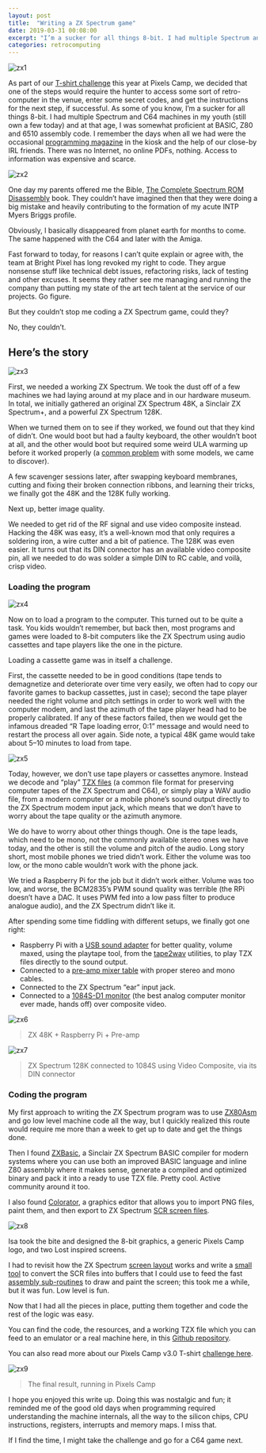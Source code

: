 ```yaml
---
layout: post
title:  "Writing a ZX Spectrum game"
date: 2019-03-31 00:08:00
excerpt: "I’m a sucker for all things 8-bit. I had multiple Spectrum and C64 machines in my youth (still own a few today) and at that age, I was somewhat proficient at BASIC, Z80 and 6510 assembly code."
categories: retrocomputing
---
```


![](/assets/zx1.gif "zx1")

As part of our [T-shirt challenge][1] this year at Pixels Camp, we decided that one of the steps would require the hunter to access some sort of retro-computer in the venue, enter some secret codes, and get the instructions for the next step, if successful.
As some of you know, I’m a sucker for all things 8-bit. I had multiple Spectrum and C64 machines in my youth (still own a few today) and at that age, I was somewhat proficient at BASIC, Z80 and 6510 assembly code. I remember the days when all we had were the occasional [programming magazine][2] in the kiosk and the help of our close-by IRL friends. There was no Internet, no online PDFs, nothing. Access to information was expensive and scarce.

![](/assets/zx2.jpg "zx2")

One day my parents offered me the Bible, [The Complete Spectrum ROM Disassembly][3] book. They couldn’t have imagined then that they were doing a big mistake and heavily contributing to the formation of my acute INTP Myers Briggs profile.

Obviously, I basically disappeared from planet earth for months to come. The same happened with the C64 and later with the Amiga.

Fast forward to today, for reasons I can’t quite explain or agree with, the team at Bright Pixel has long revoked my right to code. They argue nonsense stuff like technical debt issues, refactoring risks, lack of testing and other excuses. It seems they rather see me managing and running the company than putting my state of the art tech talent at the service of our projects. Go figure.

But they couldn’t stop me coding a ZX Spectrum game, could they?

No, they couldn’t.

## Here’s the story

![](/assets/zx3.jpg "zx3")

First, we needed a working ZX Spectrum. We took the dust off of a few machines we had laying around at my place and in our hardware museum. In total, we initially gathered an original ZX Spectrum 48K, a Sinclair ZX Spectrum+, and a powerful ZX Spectrum 128K.

When we turned them on to see if they worked, we found out that they kind of didn’t. One would boot but had a faulty keyboard, the other wouldn’t boot at all, and the other would boot but required some weird ULA warming up before it worked properly (a [common problem][4] with some models, we came to discover).

A few scavenger sessions later, after swapping keyboard membranes, cutting and fixing their broken connection ribbons, and learning their tricks, we finally got the 48K and the 128K fully working.

Next up, better image quality.

We needed to get rid of the RF signal and use video composite instead. Hacking the 48K was easy, it’s a well-known mod that only requires a soldering iron, a wire cutter and a bit of patience. The 128K was even easier. It turns out that its DIN connector has an available video composite pin, all we needed to do was solder a simple DIN to RC cable, and voilà, crisp video.

### Loading the program

![](/assets/zx4.jpg "zx4")

Now on to load a program to the computer. This turned out to be quite a task. You kids wouldn’t remember, but back then, most programs and games were loaded to 8-bit computers like the ZX Spectrum using audio cassettes and tape players like the one in the picture.

Loading a cassette game was in itself a challenge.

First, the cassette needed to be in good conditions (tape tends to demagnetize and deteriorate over time very easily, we often had to copy our favorite games to backup cassettes, just in case); second the tape player needed the right volume and pitch settings in order to work well with the computer modem, and last the azimuth of the tape player head had to be properly calibrated. If any of these factors failed, then we would get the infamous dreaded “R Tape loading error, 0:1” message and would need to restart the process all over again. Side note, a typical 48K game would take about 5–10 minutes to load from tape.

![](/assets/zx5.jpg "zx5")

Today, however, we don’t use tape players or cassettes anymore. Instead we decode and “play” [TZX files][5] (a common file format for preserving computer tapes of the ZX Spectrum and C64), or simply play a WAV audio file, from a modern computer or a mobile phone’s sound output directly to the ZX Spectrum modem input jack, which means that we don’t have to worry about the tape quality or the azimuth anymore.

We do have to worry about other things though. One is the tape leads, which need to be mono, not the commonly available stereo ones we have today, and the other is still the volume and pitch of the audio. Long story short, most mobile phones we tried didn’t work. Either the volume was too low, or the mono cable wouldn’t work with the phone jack.

We tried a Raspberry Pi for the job but it didn’t work either. Volume was too low, and worse, the BCM2835’s PWM sound quality was terrible (the RPi doesn’t have a DAC. It uses PWM fed into a low pass filter to produce analogue audio), and the ZX Spectrum didn’t like it.

After spending some time fiddling with different setups, we finally got one right:

* Raspberry Pi with a [USB sound adapter][6] for better quality, volume maxed, using the playtape tool, from the [tape2wav][7] utilities, to play TZX files directly to the sound output.
* Connected to a [pre-amp mixer table][8] with proper stereo and mono cables.
* Connected to the ZX Spectrum “ear” input jack.
* Connected to a [1084S-D1 monitor][9] (the best analog computer monitor ever made, hands off) over composite video.

![](/assets/zx6.jpg "zx6")

> ZX 48K + Raspberry Pi + Pre-amp

![](/assets/zx7.jpg "zx7")

> ZX Spectrum 128K connected to 1084S using Video Composite, via its DIN connector

### Coding the program

My first approach to writing the ZX Spectrum program was to use [ZX80Asm][10] and go low level machine code all the way, but I quickly realized this route would require me more than a week to get up to date and get the things done.

Then I found [ZXBasic][11], a Sinclair ZX Spectrum BASIC compiler for modern systems where you can use both an improved BASIC language and inline Z80 assembly where it makes sense, generate a compiled and optimized binary and pack it into a ready to use TZX file. Pretty cool. Active community around it too.

I also found [Colorator][12], a graphics editor that allows you to import PNG files, paint them, and then export to ZX Spectrum [SCR screen files][13].

![](/assets/zx8.png "zx8")

Isa took the bite and designed the 8-bit graphics, a generic Pixels Camp logo, and two Lost inspired screens.

I had to revisit how the ZX Spectrum [screen layout][14] works and write a [small tool][15] to convert the SCR files into buffers that I could use to feed the fast [assembly sub-routines][16] to draw and paint the screen; this took me a while, but it was fun. Low level is fun.

Now that I had all the pieces in place, putting them together and code the rest of the logic was easy.

You can find the code, the resources, and a working TZX file which you can feed to an emulator or a real machine here, in this [Github repository][17].

You can also read more about our Pixels Camp v3.0 T-shirt [challenge here][18].

![](/assets/zx9.png "zx9")

> The final result, running in Pixels Camp

I hope you enjoyed this write up. Doing this was nostalgic and fun; it reminded me of the good old days when programming required understanding the machine internals, all the way to the silicon chips, CPU instructions, registers, interrupts and memory maps. I miss that.

If I find the time, I might take the challenge and go for a C64 game next.

[1]: https://killmaster.github.io/2019/03/24/the-tshirt-challenge
[2]: https://en.wikipedia.org/wiki/Input_(magazine)
[3]: http://www.worldofspectrum.org/infoseekid.cgi?id=2000076
[4]: https://spectrumforeveryone.com/technical/zx-spectrum-ula-types/
[5]: https://www.worldofspectrum.org/TZXformat.html
[6]: https://www.amazon.com/Vention-Headphone-Microphone-Raspberry-Ultrabook/dp/B07CTDMMCT
[7]: https://github.com/leiradel/tape2wav
[8]: https://www.amazon.co.uk/Behringer-802-Input-Bus-Mixer/dp/B000J5XS3C
[9]: https://archive.org/details/Commodore_1084S_Monitor_Users_Guide_1988_Commodore
[10]: https://www.nongnu.org/z80asm/
[11]: https://github.com/boriel/zxbasic
[12]: https://github.com/yomboprime/colorator
[13]: http://www.zx-modules.de/fileformats/scrformat.html
[14]: http://www.overtakenbyevents.com/lets-talk-about-the-zx-specrum-screen-layout/
[15]: https://github.com/PixelsCamp/tshirt-gate/blob/master/2019/zxspectrum/tools/convert.js
[16]: https://github.com/PixelsCamp/tshirt-gate/tree/master/2019/zxspectrum/lib
[17]: https://github.com/PixelsCamp/tshirt-gate/tree/master/2019/zxspectrum
[18]: https://killmaster.github.io/2019/03/24/the-tshirt-challenge

